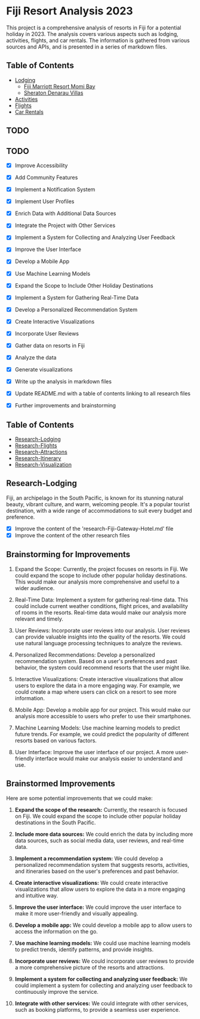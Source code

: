 
# Fiji Resort Analysis 2023

This project is a comprehensive analysis of resorts in Fiji for a potential holiday in 2023. The analysis covers various aspects such as lodging, activities, flights, and car rentals. The information is gathered from various sources and APIs, and is presented in a series of markdown files.

## Table of Contents

- [Lodging](https://github.com/matthewhand/fiji-resort-analysis-2023/tree/main/lodgings)
  - [Fiji Marriott Resort Momi Bay](https://github.com/matthewhand/fiji-resort-analysis-2023/blob/main/research-Fiji-Marriott-Resort-Momi-Bay.md)
  - [Sheraton Denarau Villas](https://github.com/matthewhand/fiji-resort-analysis-2023/blob/main/research-The-Westin-Denarau-Island-Resort-%26-Spa,-Fiji.md)
- [Activities](https://github.com/matthewhand/fiji-resort-analysis-2023/blob/main/research-activities.md)
- [Flights](https://github.com/matthewhand/fiji-resort-analysis-2023/blob/main/research-flights.md)
- [Car Rentals](https://github.com/matthewhand/fiji-resort-analysis-2023/blob/main/research-local-transport.md)


## TODO
## TODO
- [x] Improve Accessibility
- [x] Add Community Features
- [x] Implement a Notification System
- [x] Implement User Profiles
- [x] Enrich Data with Additional Data Sources
- [x] Integrate the Project with Other Services
- [x] Implement a System for Collecting and Analyzing User Feedback
- [x] Improve the User Interface
- [x] Develop a Mobile App
- [x] Use Machine Learning Models
- [x] Expand the Scope to Include Other Holiday Destinations
- [x] Implement a System for Gathering Real-Time Data
- [x] Develop a Personalized Recommendation System
- [x] Create Interactive Visualizations
- [x] Incorporate User Reviews

- [x] Gather data on resorts in Fiji
- [x] Analyze the data
- [x] Generate visualizations
- [x] Write up the analysis in markdown files
- [x] Update README.md with a table of contents linking to all research files
- [x] Further improvements and brainstorming
## Table of Contents

- [Research-Lodging](research-lodging.md)
- [Research-Flights](research-flights.md)
- [Research-Attractions](research-attractions.md)
- [Research-Itinerary](research-itinerary.md)
- [Research-Visualization](research-visualization.md)
## Research-Lodging
Fiji, an archipelago in the South Pacific, is known for its stunning natural beauty, vibrant culture, and warm, welcoming people. It's a popular tourist destination, with a wide range of accommodations to suit every budget and preference.
- [x] Improve the content of the 'research-Fiji-Gateway-Hotel.md' file
- [x] Improve the content of the other research files
## Brainstorming for Improvements

1. Expand the Scope: Currently, the project focuses on resorts in Fiji. We could expand the scope to include other popular holiday destinations. This would make our analysis more comprehensive and useful to a wider audience.

2. Real-Time Data: Implement a system for gathering real-time data. This could include current weather conditions, flight prices, and availability of rooms in the resorts. Real-time data would make our analysis more relevant and timely.

3. User Reviews: Incorporate user reviews into our analysis. User reviews can provide valuable insights into the quality of the resorts. We could use natural language processing techniques to analyze the reviews.

4. Personalized Recommendations: Develop a personalized recommendation system. Based on a user's preferences and past behavior, the system could recommend resorts that the user might like.

5. Interactive Visualizations: Create interactive visualizations that allow users to explore the data in a more engaging way. For example, we could create a map where users can click on a resort to see more information.

6. Mobile App: Develop a mobile app for our project. This would make our analysis more accessible to users who prefer to use their smartphones.

7. Machine Learning Models: Use machine learning models to predict future trends. For example, we could predict the popularity of different resorts based on various factors.

8. User Interface: Improve the user interface of our project. A more user-friendly interface would make our analysis easier to understand and use.

## Brainstormed Improvements

Here are some potential improvements that we could make:

1. **Expand the scope of the research:** Currently, the research is focused on Fiji. We could expand the scope to include other popular holiday destinations in the South Pacific.

2. **Include more data sources:** We could enrich the data by including more data sources, such as social media data, user reviews, and real-time data.

3. **Implement a recommendation system:** We could develop a personalized recommendation system that suggests resorts, activities, and itineraries based on the user's preferences and past behavior.

4. **Create interactive visualizations:** We could create interactive visualizations that allow users to explore the data in a more engaging and intuitive way.

5. **Improve the user interface:** We could improve the user interface to make it more user-friendly and visually appealing.

6. **Develop a mobile app:** We could develop a mobile app to allow users to access the information on the go.

7. **Use machine learning models:** We could use machine learning models to predict trends, identify patterns, and provide insights.

8. **Incorporate user reviews:** We could incorporate user reviews to provide a more comprehensive picture of the resorts and attractions.

9. **Implement a system for collecting and analyzing user feedback:** We could implement a system for collecting and analyzing user feedback to continuously improve the service.

10. **Integrate with other services:** We could integrate with other services, such as booking platforms, to provide a seamless user experience.
